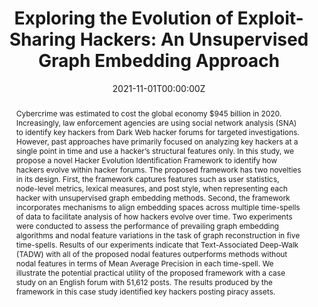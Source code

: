 ---
title: 'Exploring the Evolution of Exploit-Sharing Hackers:  An Unsupervised Graph Embedding Approach'

# Authors
# If you created a profile for a user (e.g. the default `admin` user), write the username (folder name) here
# and it will be replaced with their full name and linked to their profile.
authors:
  - Kaeli Otto
  - admin
  - Sagar Samtani
  - Hongyi Zhu
  - Hsinchun Chen

date: '2021-11-01T00:00:00Z'
doi: '10.1109/ISI53945.2021.9624846'

# Schedule page publish date (NOT publication's date).
publishDate: '2017-01-01T00:00:00Z'

# Publication type.
# Legend: 0 = Uncategorized; 1 = Conference paper; 2 = Journal article;
# 3 = Preprint / Working Paper; 4 = Report; 5 = Book; 6 = Book section;
# 7 = Thesis; 8 = Patent
publication_types: ['1']

# Publication name and optional abbreviated publication name.
publication: In *2021 IEEE International Conference on Intelligence and Security Informatics (ISI)*
publication_short: In *IEEE ISI*

abstract: Cybercrime was estimated to cost the global economy $945 billion in 2020. Increasingly, law enforcement agencies are using social network analysis (SNA) to identify key hackers from Dark Web hacker forums for targeted investigations. However, past approaches have primarily focused on analyzing key hackers at a single point in time and use a hacker’s structural features only. In this study, we propose a novel Hacker Evolution Identification Framework to identify how hackers evolve within hacker forums. The proposed framework has two novelties in its design. First, the framework captures features such as user statistics, node-level metrics, lexical measures, and post style, when representing each hacker with unsupervised graph embedding methods. Second, the framework incorporates mechanisms to align embedding spaces across multiple time-spells of data to facilitate analysis of how hackers evolve over time. Two experiments were conducted to assess the performance of prevailing graph embedding algorithms and nodal feature variations in the task of graph reconstruction in five time-spells. Results of our experiments indicate that Text-Associated Deep-Walk (TADW) with all of the proposed nodal features outperforms methods without nodal features in terms of Mean Average Precision in each time-spell. We illustrate the potential practical utility of the proposed framework with a case study on an English forum with 51,612 posts. The results produced by the framework in this case study identified key hackers posting piracy assets.
# Summary. An optional shortened abstract.
#summary: Lorem ipsum dolor sit amet, consectetur adipiscing elit. Duis posuere tellus ac convallis placerat. Proin tincidunt magna sed ex sollicitudin condimentum.

tags:
- Hacker Forums
- Cyber Threat Intelligence
- Graph Embedding
- Deep Learning
featured: false

# Custom links (uncomment lines below)
# links:
# - name: Custom Link
#   url: http://example.org

url_pdf: 'https://par.nsf.gov/servlets/purl/10336834'
#url_code: 'https://github.com/wowchemy/wowchemy-hugo-themes'
#url_dataset: 'https://github.com/wowchemy/wowchemy-hugo-themes'
#url_poster: ''
#url_project: ''
#url_slides: ''
#url_source: 'https://github.com/wowchemy/wowchemy-hugo-themes'
#url_video: 'https://youtube.com'

# Associated Projects (optional).
#   Associate this publication with one or more of your projects.
#   Simply enter your project's folder or file name without extension.
#   E.g. `internal-project` references `content/project/internal-project/index.md`.
#   Otherwise, set `projects: []`.
#projects:
#  - example

# Slides (optional).
#   Associate this publication with Markdown slides.
#   Simply enter your slide deck's filename without extension.
#   E.g. `slides: "example"` references `content/slides/example/index.md`.
#   Otherwise, set `slides: ""`.
# slides: example
---